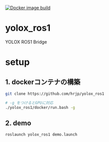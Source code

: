 [![Docker image build](https://github.com/hrjp/yolox_ros1/actions/workflows/yolox-tl_detect-image-build.yml/badge.svg)](https://github.com/hrjp/yolox_ros1/actions/workflows/yolox-tl_detect-image-build.yml)
# yolox_ros1
YOLOX ROS1 Bridge

# setup
## 1. dockerコンテナの構築
```bash
git clone https://github.com/hrjp/yolox_ros1

# -g をつけるとGPUに対応
./yolox_ros1/docker/run.bash -g
```

## 2. demo
```bash
roslaunch yolox_ros1 demo.launch
```

